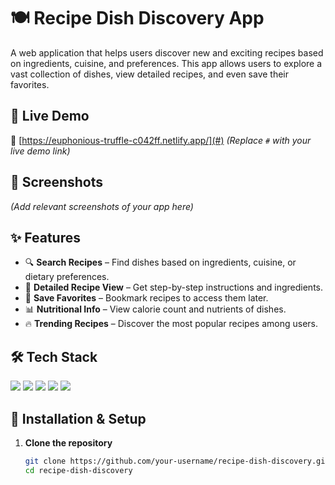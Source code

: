 # 🍽️ Recipe Dish Discovery App

A web application that helps users discover new and exciting recipes based on ingredients, cuisine, and preferences. This app allows users to explore a vast collection of dishes, view detailed recipes, and even save their favorites.

## 🚀 Live Demo  
🔗 [https://euphonious-truffle-c042ff.netlify.app/](#) *(Replace `#` with your live demo link)*

## 📸 Screenshots  
*(Add relevant screenshots of your app here)*

## ✨ Features  
- 🔍 **Search Recipes** – Find dishes based on ingredients, cuisine, or dietary preferences.  
- 🍲 **Detailed Recipe View** – Get step-by-step instructions and ingredients.  
- 💾 **Save Favorites** – Bookmark recipes to access them later.  
- 📊 **Nutritional Info** – View calorie count and nutrients of dishes.  
- 🔥 **Trending Recipes** – Discover the most popular recipes among users.

## 🛠️ Tech Stack  
<p align="left">
  <img src="https://img.shields.io/badge/React-61DAFB?style=for-the-badge&logo=react&logoColor=white" />
  <img src="https://img.shields.io/badge/Node.js-339933?style=for-the-badge&logo=node-dot-js&logoColor=white" />
  <img src="https://img.shields.io/badge/Express.js-000000?style=for-the-badge&logo=express&logoColor=white" />
  <img src="https://img.shields.io/badge/MongoDB-4EA94B?style=for-the-badge&logo=mongodb&logoColor=white" />
  <img src="https://img.shields.io/badge/API-Fetching-FF6F00?style=for-the-badge" />
</p>

## 🔧 Installation & Setup  
1. **Clone the repository**  
   ```sh
   git clone https://github.com/your-username/recipe-dish-discovery.git
   cd recipe-dish-discovery
